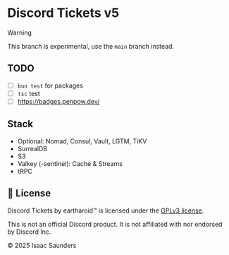 # Discord Tickets v5

> [!WARNING]
> This branch is experimental, use the `main` branch instead.

## TODO

- [ ] `bun test` for packages
- [ ] `tsc` test
- [ ] <https://badges.penpow.dev/>

## Stack

- Optional: Nomad, Consul, Vault, LGTM, TiKV
- SurrealDB
- S3
- Valkey (-sentinel): Cache & Streams
- tRPC

## 🥱 License

Discord Tickets by eartharoid™️ is licensed under the [GPLv3 license](https://github.com/discord-tickets/bot/blob/main/LICENSE).

This is not an official Discord product. It is not affiliated with nor endorsed by Discord Inc.

© 2025 Isaac Saunders
